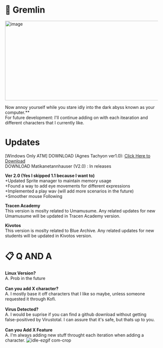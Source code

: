 # 📄 Gremlin 
<img width="897" height="262" alt="image" src="https://github.com/user-attachments/assets/6df11775-dbb7-428a-8b06-50edea96539b" />

Now annoy yourself while you stare idly into the dark abyss known as your computer.**<br>
For future development: I'll continue adding on with each itearation and different characters that I currently like.
<br>
# Updates
[Windows Only ATM]
DOWNLOAD (Agnes Tachyon ver1.0): [Click Here to Download](https://github.com/KurtVelasco/Desktop_Gremlin/releases/download/v.1.2/Desktop_Gremlin_Tachyon.zip) <br>
DOWNLOAD Matikanetannhauser (V2.0) : In releases

**Ver 2.0 (Yes I skipped 1.1 because I want to)**<br>
+Updated Sprite manager to maintain memory usage<br>
+Found a way to add eye movements for different expressions<br>
+Implemented a play wav (will add more scenarios in the future)<br>
+Smoother mouse Following<br>

**Tracen Academy**<br>
This version is moslty related to Umamusume. Any related updates for new Umamusume will be
updated in Tracen Academy version.

**Kivotos**<br>
This version is moslty related to Blue Archive. Any related updates for new students will be
updated in Kivotos version.

# 📋 Q AND A
**Linux Version?**<br>
A. Prob in the future
<br><br>
**Can you add X character?**<br>
A. I mostly base it off characters that I like so maybe, unless someone requested it through Kofi.
<br><br>
**Virus Detected?**<br>
A. I would be suprise if you can find a github download without getting false-positived by Virustotal. 
   I can assure that it's safe, but thats up to you.
<br><br>
**Can you Add X Feature**<br>
A. I'm always adding new stuff throught each iteration when adding a character.
![idle-ezgif com-crop](https://github.com/user-attachments/assets/97495dc4-1a5c-4e11-ac2f-cbf3c882adfe)


